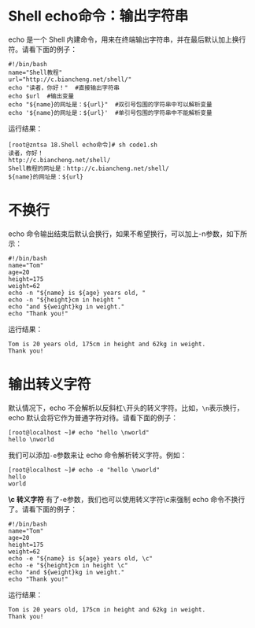 # Shell echo命令：输出字符串
echo 是一个 Shell 内建命令，用来在终端输出字符串，并在最后默认加上换行符。请看下面的例子：
```shell
#!/bin/bash
name="Shell教程"
url="http://c.biancheng.net/shell/"
echo "读者，你好！"  #直接输出字符串
echo $url  #输出变量
echo "${name}的网址是：${url}"  #双引号包围的字符串中可以解析变量
echo '${name}的网址是：${url}'  #单引号包围的字符串中不能解析变量
```
运行结果：
```shell
[root@zntsa 18.Shell echo命令]# sh code1.sh 
读者，你好！
http://c.biancheng.net/shell/
Shell教程的网址是：http://c.biancheng.net/shell/
${name}的网址是：${url}
```
# 不换行
echo 命令输出结束后默认会换行，如果不希望换行，可以加上-n参数，如下所示：
```shell
#!/bin/bash
name="Tom"
age=20
height=175
weight=62
echo -n "${name} is ${age} years old, "
echo -n "${height}cm in height "
echo "and ${weight}kg in weight."
echo "Thank you!"
```
运行结果：
```shell
Tom is 20 years old, 175cm in height and 62kg in weight.
Thank you!
```
# 输出转义字符
默认情况下，echo 不会解析以反斜杠`\`开头的转义字符。比如，`\n`表示换行，echo 默认会将它作为普通字符对待。请看下面的例子：
```shell
[root@localhost ~]# echo "hello \nworld"
hello \nworld
```
我们可以添加`-e`参数来让 echo 命令解析转义字符。例如：
```shell
[root@localhost ~]# echo -e "hello \nworld"
hello
world
```
**\c 转义字符**
有了-e参数，我们也可以使用转义字符\c来强制 echo 命令不换行了。请看下面的例子：
```shell
#!/bin/bash
name="Tom"
age=20
height=175
weight=62
echo -e "${name} is ${age} years old, \c"
echo -e "${height}cm in height \c"
echo "and ${weight}kg in weight."
echo "Thank you!"
```
运行结果：
```shell
Tom is 20 years old, 175cm in height and 62kg in weight.
Thank you!
```


